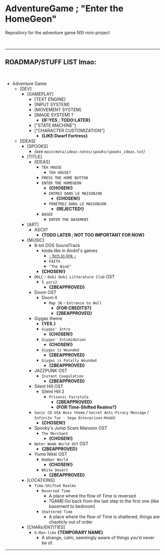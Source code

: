 # AdventureGame ; "Enter the HomeGeon"
Repository for the adventure game NSI mini-project

&nbsp;

---

## ROADMAP/STUFF LIST lmao:
&nbsp;

- Adventure Game
  - [DEV]
    - [GAMEPLAY]
      - [TEXT ENGINE]
      - [INPUT SYSTEM]
      - [MOVEMENT SYSTEM]
      - [IMAGE SYSTEM] ?
        - **{IF:YES ; TODO:LATER}**
      - ["STATE MACHINE"]
      - ["CHARACTER CUSTOMIZATION"]
        - **{LIKE:Dwarf Fortress}**
  - [IDEAS]
    - [SPOOKS]
      - *(see `main/meta/ideas-notes/spooks/spooks_ideas.txt`)*
    - [TITLE]
      - [IDEAS]
        - `TEH HOUSE`
          - `TEH HOUSE?`
        - `PRESS THE HOME BUTTON`
        - `ENTER THE HOMEGEON`
          - **{CHOSEN!}**
          - `ENTREZ DANS LE MAISONJON`
            - **{CHOSEN!}**
          - `PÉNÉTREZ DANS LE MAISONJON`
            - **{REJECTED!}**
        - `BASED`
          - `ENTER THE BASEMENT`
        <!--- "[insert chemical element here]" -->
    - [ART]
      - ASCII?
        - **{TODO LATER ; NOT TOO IMPORTANT FOR NOW}**
    - [MUSIC]
      - 8-bit DOS SoundTrack
        - kinda like in Airdof's games
          - [- Itch.Io link -](https://airdorf.itch.io/)
          - `FAITH`
          - `"The Wind"`
        - **{CHOSEN!}**
      - `DDLC` - `Doki Doki Litterature Club` OST
        - `5 yuri2`
          - **{2BEAPPROVED}**
      - Doom OST
        - Doom II
          - `Map 30` - `Entrance to Hell`
            - **{FOR:CREDITS?}**
            - **{2BEAPPROVED}**
      - Giygas theme
        - **{YES.}**
        - `Giygas' Intro`
          - **{CHOSEN!}**
        - `Giygas' Intimidation`
          - **{CHOSEN!}**
        - `Giygas is Wounded`
          - **{2BEAPPROVED}**
        - `Giygas is Fatally Wounded`
          - **{2BEAPPROVED}**
        <!--- **{TODO:Lower Floors}** -->
      - JAZZPUNK OST
        - `Instant Coagulation`
          - **{2BEAPPROVED}**
      - Silent Hill OST
        - Silent Hill 2
            - `Prisonic Fairytale`
              - **{2BEAPPROVED}**
              - **{FOR:Time-Shifted Realms?}**
      - `Sonic CD USA Boss theme` / `Secret Anti-Piracy Message` / `Infinite fun - Sega Enterprises` music
        - **{CHOSEN!}**
      - Spooky's Jump Scare Mansion OST
        - `The Merchant`
          - **{CHOSEN!}**
      - `Water Womb World OST` OST
        - **{2BEAPPROVED}**
      - Yume Nikki OST
        - `Number World`
          - **{CHOSEN!}**
        - `White Desert`
          - **{2BEAPPROVED}**
    - [LOCATIONS]
      - `Time-Shifted Realms`
        - `Reversed Time`
          - A place where the flow of Time is reversed
          - ?GAME:Go back from the last step to the first one (like basement to bedroom)
        - `Shattered Time`
          - A place where the flow of Time is shattered, things are chaoticly out of order
    - [CHARs/ENTITIES]
      - `G-Man-like` **{TEMPORARY NAME}**
        - A strange, calm, seemingly aware of things you'd never be of.

---